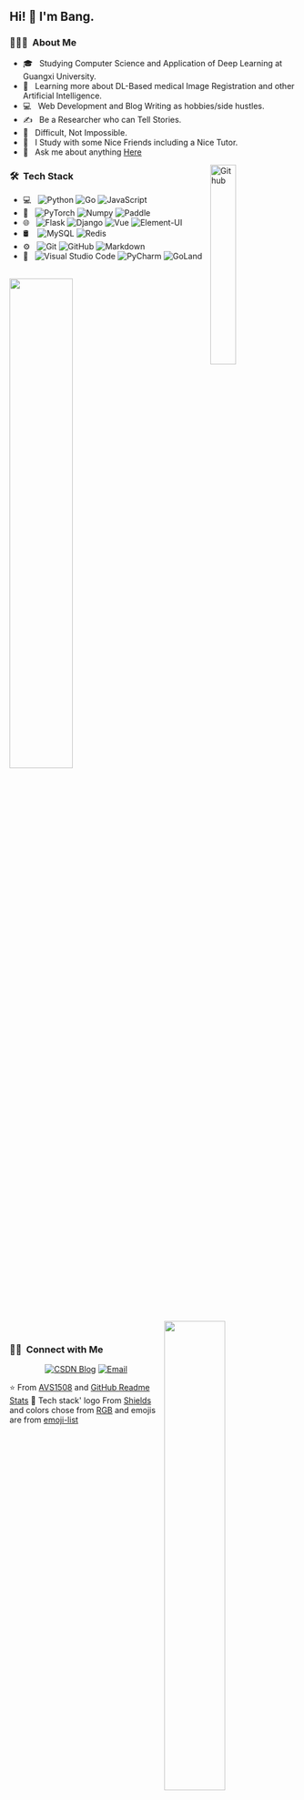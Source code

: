 <!--
**S-HuaBomb/S-HuaBomb** is a ✨ _special_ ✨ repository because its `README.md` (this file) appears on your GitHub profile.

Here are some ideas to get you started:

- 🔭 I’m currently working on ...
- 🌱 I’m currently learning ...
- 👯 I’m looking to collaborate on ...
- 🤔 I’m looking for help with ...
- 💬 Ask me about ...
- 📫 How to reach me: ...
- 😄 Pronouns: ...
- ⚡ Fun fact: ...
-->



## Hi! 👋 I'm Bang.

<h3> 👨🏻‍💻 &nbsp;About Me </h3>

- 🎓 &nbsp; Studying Computer Science and Application of Deep Learning at Guangxi University.
- 🌱 &nbsp; Learning more about DL-Based medical Image Registration and other Artificial Intelligence.
- 💻 &nbsp; Web Development and Blog Writing as hobbies/side hustles.
- ✍️ &nbsp; Be a Researcher who can Tell Stories.
- 🤔 &nbsp; Difficult, Not Impossible.
- 👯 &nbsp; I Study with some Nice Friends including a Nice Tutor.
- 💬 &nbsp; Ask me about anything [Here](https://github.com/S-HuaBomb/S-HuaBomb/issues)

<img width="30%" align="right" alt="Github" src="https://img-blog.csdnimg.cn/2020122313515661.gif" />

<h3> 🛠 &nbsp;Tech Stack</h3>

- 💻 &nbsp;
  ![Python](https://img.shields.io/badge/-Python-yellow?style=flat&logo=python)
  ![Go](https://img.shields.io/badge/-Go-FFFFF0?style=flat&logo=Go&logoColor=007396)
  ![JavaScript](https://img.shields.io/badge/-JavaScript-FF1493?style=flat&logo=javascript)
- 🤖 &nbsp;
  ![PyTorch](https://img.shields.io/badge/-PyTorch-brightgreen?style=flat&logo=pytorch)
  ![Numpy](https://img.shields.io/badge/-Numpy-yellowgreen?style=flat&logo=numpy)
  ![Paddle](https://img.shields.io/badge/-Paddle-6495ED?style=flat&logo=paddle)
- 🌐 &nbsp;
  ![Flask](https://img.shields.io/badge/-Flask-red?style=flat&logo=flask)
  ![Django](https://img.shields.io/badge/-Django-darkgreen?style=flat&logo=django)
  ![Vue](https://img.shields.io/badge/-Vue-white?style=flat&logo=vue.js)
  ![Element-UI](https://img.shields.io/badge/-ElementUI-blue?style=flat&logo=element&logoColor=563D7C)
- 🛢 &nbsp;&nbsp;
  ![MySQL](https://img.shields.io/badge/-MySQL-yellowgreen?style=flat&logo=mysql)
  ![Redis](https://img.shields.io/badge/-Redis-white?style=flat&logo=redis)
- ⚙️ &nbsp;
  ![Git](https://img.shields.io/badge/-Git-yellow?style=flat&logo=git)
  ![GitHub](https://img.shields.io/badge/-GitHub-808000?style=flat&logo=github)
  ![Markdown](https://img.shields.io/badge/-Markdown-FFE4B5?style=flat&logo=markdown)
- 🔧 &nbsp;
  ![Visual Studio Code](https://img.shields.io/badge/-Visual%20Studio%20Code-3CB371?style=flat&logo=visual-studio-code&logoColor=007ACC)
  ![PyCharm](https://img.shields.io/badge/-PyCharm-228B22?style=flat&logo=PyCharm)
  ![GoLand](https://img.shields.io/badge/-GoLand-DA70D6?style=flat&logo=GoLand&logoColor=2C2255)

<br/>

<div>
  <a href="https://github.com/S-HuaBomb/S-HuaBomb">
    <img width="47%" src="https://github-readme-stats-shb.vercel.app/api?username=S-HuaBomb&theme=flag-india&show_icons=true" />
    <img width="46%" align="right" src="https://github-readme-stats-shb.vercel.app/api/top-langs/?username=S-HuaBomb&layout=compact&theme=flag-india&hide=html,java" />
  </a>
</div>

<!-- 仓库卡片
[![ReadMe Card](https://github-readme-stats-shb.vercel.app/api/pin/?username=S-HuaBomb&repo=pytorch-in-flask)](https://github.com/S-HuaBomb/S-HuaBomb)
-->

<br/>

<h3> 🤝🏻 &nbsp;Connect with Me </h3>

<p align="center">
<a href="https://blog.csdn.net/Run_Bomb"><img alt="CSDN Blog" src="https://img.shields.io/badge/CSDNBlog-blog.csdn.net/Run_Bomb-7FFF00?style=flat-square&logo=microsoft-edge"></a>
<a href="#"><img alt="Email" src="https://img.shields.io/badge/Email-huabangs@foxmail.com-FFFF00?style=flat-square&logo=gmail"></a>
</p>

⭐️ From [AVS1508](https://github.com/AVS1508) and [GitHub Readme Stats](https://github.com/anuraghazra/github-readme-stats)
:1st_place_medal: Tech stack' logo From [Shields](https://shields.io/) and colors chose from [RGB](https://www.sioe.cn/yingyong/yanse-rgb-16/) and emojis are from [emoji-list](https://github.com/caiyongji/emoji-list)
